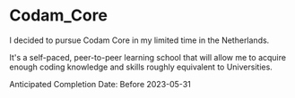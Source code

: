 # Codam_Core

I decided to pursue Codam Core in my limited time in the Netherlands. 

It's a self-paced, peer-to-peer learning school that will allow me to acquire enough coding knowledge and skills roughly equivalent to Universities.

Anticipated Completion Date: Before 2023-05-31
